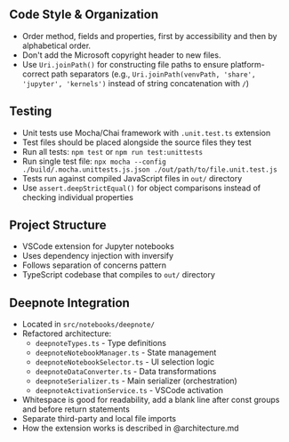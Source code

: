## Code Style & Organization
- Order method, fields and properties, first by accessibility and then by alphabetical order.
- Don't add the Microsoft copyright header to new files.
- Use `Uri.joinPath()` for constructing file paths to ensure platform-correct path separators (e.g., `Uri.joinPath(venvPath, 'share', 'jupyter', 'kernels')` instead of string concatenation with `/`)

## Testing
- Unit tests use Mocha/Chai framework with `.unit.test.ts` extension
- Test files should be placed alongside the source files they test
- Run all tests: `npm test` or `npm run test:unittests`
- Run single test file: `npx mocha --config ./build/.mocha.unittests.js.json ./out/path/to/file.unit.test.js`
- Tests run against compiled JavaScript files in `out/` directory
- Use `assert.deepStrictEqual()` for object comparisons instead of checking individual properties

## Project Structure
- VSCode extension for Jupyter notebooks
- Uses dependency injection with inversify
- Follows separation of concerns pattern
- TypeScript codebase that compiles to `out/` directory

## Deepnote Integration
- Located in `src/notebooks/deepnote/`
- Refactored architecture:
  - `deepnoteTypes.ts` - Type definitions
  - `deepnoteNotebookManager.ts` - State management
  - `deepnoteNotebookSelector.ts` - UI selection logic
  - `deepnoteDataConverter.ts` - Data transformations
  - `deepnoteSerializer.ts` - Main serializer (orchestration)
  - `deepnoteActivationService.ts` - VSCode activation
- Whitespace is good for readability, add a blank line after const groups and before return statements
- Separate third-party and local file imports
- How the extension works is described in @architecture.md